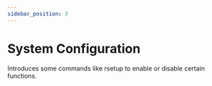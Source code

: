 ```yaml
---
sidebar_position: 3
---
```


# System Configuration

Introduces some commands like rsetup to enable or disable certain functions.
